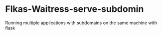 # Flkas-Waitress-serve-subdomin
Running multiple applications with subdomains on the same machine with flask
